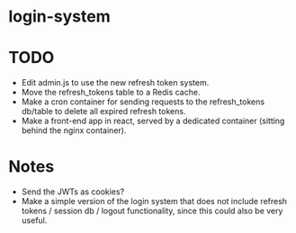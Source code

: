 # login-system

# TODO
- Edit admin.js to use the new refresh token system.
- Move the refresh_tokens table to a Redis cache.
- Make a cron container for sending requests to the refresh_tokens db/table to delete all expired refresh tokens.
- Make a front-end app in react, served by a dedicated container (sitting behind the nginx container).

# Notes
- Send the JWTs as cookies?
- Make a simple version of the login system that does not include refresh tokens / session db / logout functionality, since this could also be very useful.
